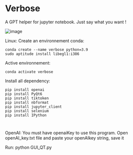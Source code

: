 # Verbose
A GPT helper for jupyter notebook.
Just say what you want !

![image](https://github.com/Yopla38/Verbose/assets/70442829/cad5a198-763b-4d6f-bebf-07480e21afd2)


Linux:
Create an environnement conda:
```
conda create --name verbose python=3.9
sudo aptitude install libegl1:i386
```

Active environnement:
```
conda activate verbose
```

Install all dependency:
```
pip install openai
pip install PyQt6
pip install tiktoken
pip install nbformat
pip install jupyter_client
pip install selenium
pip install IPython



```

OpenAI:
You must have openaiKey to use this program. 
Open openAI_key.txt file and paste your openAIkey string, save it

Run:
python GUI_QT.py
